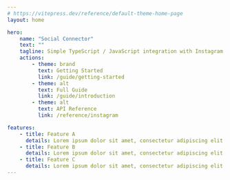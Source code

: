 ```yaml
---
# https://vitepress.dev/reference/default-theme-home-page
layout: home

hero:
    name: "Social Connector"
    text: ""
    tagline: Simple TypeScript / JavaScript integration with Instagram Basic Display API
    actions:
        - theme: brand
          text: Getting Started
          link: /guide/getting-started
        - theme: alt
          text: Full Guide
          link: /guide/introduction
        - theme: alt
          text: API Reference
          link: /reference/instagram

features:
    - title: Feature A
      details: Lorem ipsum dolor sit amet, consectetur adipiscing elit
    - title: Feature B
      details: Lorem ipsum dolor sit amet, consectetur adipiscing elit
    - title: Feature C
      details: Lorem ipsum dolor sit amet, consectetur adipiscing elit
---
```

